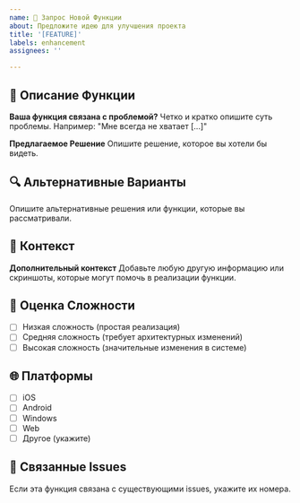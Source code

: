 ```yaml
---
name: 🚀 Запрос Новой Функции
about: Предложите идею для улучшения проекта
title: '[FEATURE]'
labels: enhancement
assignees: ''

---
```


## 🌟 Описание Функции

**Ваша функция связана с проблемой?**
Четко и кратко опишите суть проблемы. Например: "Мне всегда не хватает [...]"

**Предлагаемое Решение**
Опишите решение, которое вы хотели бы видеть.

## 🔍 Альтернативные Варианты

Опишите альтернативные решения или функции, которые вы рассматривали.

## 📱 Контекст

**Дополнительный контекст**
Добавьте любую другую информацию или скриншоты, которые могут помочь в реализации функции.

## 🤔 Оценка Сложности

- [ ] Низкая сложность (простая реализация)
- [ ] Средняя сложность (требует архитектурных изменений)
- [ ] Высокая сложность (значительные изменения в системе)

## 🌐 Платформы

- [ ] iOS
- [ ] Android
- [ ] Windows
- [ ] Web
- [ ] Другое (укажите)

## 🔗 Связанные Issues

Если эта функция связана с существующими issues, укажите их номера.
